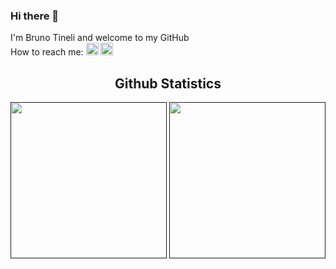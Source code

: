 ### Hi there 👋
<!--
**brunotineli/brunotineli** is a ✨ _special_ ✨ repository because its `README.md` (this file) appears on your GitHub profile.
-->

I'm Bruno Tineli and welcome to my GitHub  
How to reach me: 
<a href="mailto:bruno.tineli@gmail.com"><img src="https://github.com/TheDudeThatCode/TheDudeThatCode/blob/master/Assets/Gmail.svg" width="20px" alt="Gmail"></a>
<a href="https://https://www.linkedin.com/in/bruno-tineli/"><img src="https://github.com/TheDudeThatCode/TheDudeThatCode/blob/master/Assets/Linkedin.svg" width="20px" alt="linkedin"></a>
<br/>

<h2 align="center">Github Statistics</h2>
<div align="center"> 
  <a href=""><img align="center" src="https://github-readme-stats-sigma-five.vercel.app/api?username=brunotineli&show_icons=true&include_all_commits=true&line_height=40" height=250/></a>
  <a href=""><img align="center" src="https://github-readme-stats.vercel.app/api/top-langs/?username=brunotineli" height=250/></a>
</div>  
